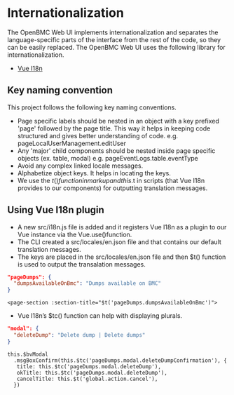# Internationalization
The OpenBMC Web UI implements internationalization and separates the language-specific parts of the
interface from the rest of the code, so they can be easily replaced. The OpenBMC Web UI uses the following library for internationalization.
- [Vue I18n](https://kazupon.github.io/vue-i18n/introduction.html)

## Key naming convention
This project follows the following key naming conventions.

- Page specific labels should be nested in an object with a key prefixed 'page' followed by the page title. This way it helps in keeping code structured and gives better understanding of code.
e.g. pageLocalUserManagement.editUser
- Any 'major' child components should be nested inside page specific objects (ex. table, modal)
e.g. pageEventLogs.table.eventType
- Avoid any complex linked locale messages.
- Alphabetize object keys. It helps in locating the keys.
- We use the $t() function in markup and this.$t in scripts (that Vue I18n provides to our components) for outputting translation messages.

## Using Vue I18n plugin
- A new src/i18n.js file is added and it registers Vue I18n as a plugin to our Vue instance via the Vue.use()function.
- The CLI created a src/locales/en.json file and that contains our default translation messages.
- The keys are placed in the src/locales/en.json file and then $t() function is used to output the transalation messages.
```json
"pageDumps": {
  "dumpsAvailableOnBmc": "Dumps available on BMC"
}
```

```Vue
<page-section :section-title="$t('pageDumps.dumpsAvailableOnBmc')">
```

- Vue I18n’s $tc() function can help with displaying plurals.

```json
"modal": {
  "deleteDump": "Delete dump | Delete dumps"
}
```

```JS
this.$bvModal
  .msgBoxConfirm(this.$tc('pageDumps.modal.deleteDumpConfirmation'), {
   title: this.$tc('pageDumps.modal.deleteDump'),
   okTitle: this.$tc('pageDumps.modal.deleteDump'),
   cancelTitle: this.$t('global.action.cancel'),
  })
```